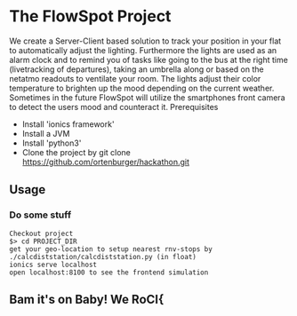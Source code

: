 # The FlowSpot Project

We create a Server-Client based solution to track your position in your flat to automatically adjust the lighting. Furthermore the lights are used as an alarm clock and to remind you of tasks like going to the bus at the right time (livetracking of departures), taking an umbrella along or based on the netatmo readouts to ventilate your room. The lights adjust their color temperature to brighten up the mood depending on the current weather. Sometimes in the future FlowSpot will utilize the smartphones front camera to detect the users mood and counteract it.
Prerequisites

  * Install 'ionics framework'
  * Install a JVM
  * Install 'python3'
  * Clone the project by git clone https://github.com/ortenburger/hackathon.git

## Usage

### Do some stuff

    Checkout project
    $> cd PROJECT_DIR
    get your geo-location to setup nearest rnv-stops by ./calcdiststation/calcdiststation.py (in float)
    ionics serve localhost
    open localhost:8100 to see the frontend simulation

## Bam it's on Baby! We RoCI{
